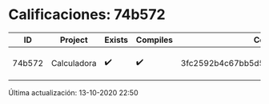 # Calificaciones: 74b572
|ID|Project|Exists|Compiles|CommitHash|CommitDate|CheckDate|Comments|
|-|-|-|-|-|-|-|-|
|74b572|Calculadora|✔️|✔️|3fc2592b4c67bb5d592aaeb5e410967f74685abe|08-10-2020 14:04:08|13-10-2020 22:50:36|NULL|

Última actualización: 13-10-2020 22:50